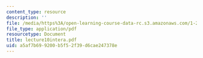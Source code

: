 ```yaml
---
content_type: resource
description: ''
file: /media/https%3A/open-learning-course-data-rc.s3.amazonaws.com/1-225j-transportation-flow-systems-fall-2002/a5af7b699200b5f52f39d6cae247378e_lecture10intera.pdf
file_type: application/pdf
resourcetype: Document
title: lecture10intera.pdf
uid: a5af7b69-9200-b5f5-2f39-d6cae247378e
---
```

